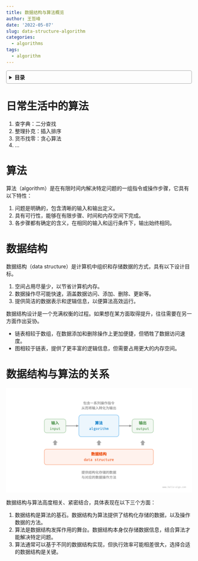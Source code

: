 ```yaml
---
title: 数据结构与算法概览
author: 王哲峰
date: '2022-05-07'
slug: data-structure-algorithm
categories:
  - algorithms
tags:
  - algorithm
---
```


<style>
details {
    border: 1px solid #aaa;
    border-radius: 4px;
    padding: .5em .5em 0;
}
summary {
    font-weight: bold;
    margin: -.5em -.5em 0;
    padding: .5em;
}
details[open] {
    padding: .5em;
}
details[open] summary {
    border-bottom: 1px solid #aaa;
    margin-bottom: .5em;
}
img {
    pointer-events: none;
}
</style>

<details><summary>目录</summary><p>

- [日常生活中的算法](#日常生活中的算法)
- [算法](#算法)
- [数据结构](#数据结构)
- [数据结构与算法的关系](#数据结构与算法的关系)
</p></details><p></p>

# 日常生活中的算法

1. 查字典：二分查找
2. 整理扑克：插入排序
3. 货币找零：贪心算法
4. ...

# 算法

算法（algorithm）是在有限时间内解决特定问题的一组指令或操作步骤，它具有以下特性：

1. 问题是明确的，包含清晰的输入和输出定义。
2. 具有可行性，能够在有限步骤、时间和内存空间下完成。
3. 各步骤都有确定的含义，在相同的输入和运行条件下，输出始终相同。

# 数据结构

数据结构（data structure）是计算机中组织和存储数据的方式，具有以下设计目标。

1. 空间占用尽量少，以节省计算机内存。
2. 数据操作尽可能快速，涵盖数据访问、添加、删除、更新等。
3. 提供简洁的数据表示和逻辑信息，以便算法高效运行。

数据结构设计是一个充满权衡的过程。如果想在某方面取得提升，往往需要在另一方面作出妥协。

* 链表相较于数组，在数据添加和删除操作上更加便捷，但牺牲了数据访问速度。
* 图相较于链表，提供了更丰富的逻辑信息，但需要占用更大的内存空间。

# 数据结构与算法的关系

![img](images/relationship_between_data_structure_and_algorithm.png)

数据结构与算法高度相关、紧密结合，具体表现在以下三个方面：

1. 数据结构是算法的基石。数据结构为算法提供了结构化存储的数据，以及操作数据的方法。
2. 算法是数据结构发挥作用的舞台。数据结构本身仅存储数据信息，结合算法才能解决特定问题。
3. 算法通常可以基于不同的数据结构实现，但执行效率可能相差很大，选择合适的数据结构是关键。

